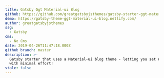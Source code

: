 ```yaml
---
title: Gatsby Ggt Material-ui Blog
github: https://github.com/greatgatsbyjsthemes/gatsby-starter-ggt-material-ui-blog
demo: https://gatsby-theme-ggt-material-ui-blog.netlify.com/
author: greatgatsbyjsthemes
ssg:
  - Gatsby
cms:
  - No Cms
date: 2019-04-26T11:47:18.000Z
github_branch: master
description: >-
  Gatsby starter that uses a Material-ui blog theme - letting you set up an blog
  with minimal effort!
stale: false
---
```

